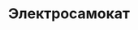 ---
id: '52'
title: Электросамокат 
description: Залог 3000 рублей
price: '1200'
order: 52
default_thumbnail_image: image/IMG_20210204_134119.jpg
default_original_image: image/IMG_20210204_134119_sm.jpg
category: content/category/08proch.md
featured: true
layout: product
---